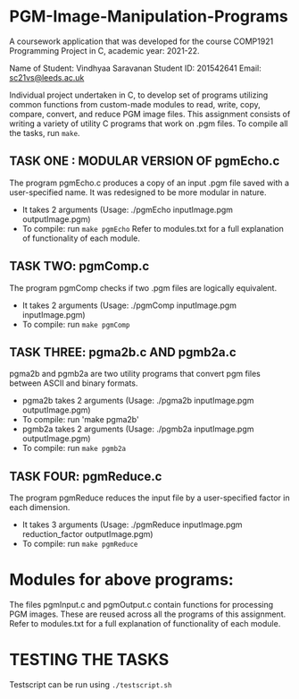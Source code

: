# PGM-Image-Manipulation-Programs
A coursework application that was developed for the course COMP1921 Programming Project in C, academic year: 2021-22.

Name of Student: Vindhyaa Saravanan
Student ID: 201542641
Email: sc21vs@leeds.ac.uk

Individual project undertaken in C, to develop set of programs utilizing common functions from custom-made modules to read, write, copy, compare, convert, and reduce PGM image files. 
This assignment consists of writing a variety of utility C programs that work on .pgm files.
To compile all the tasks, run `make`.

## TASK ONE : MODULAR VERSION OF pgmEcho.c
The program pgmEcho.c produces a copy of an input .pgm file saved with a user-specified name.
It was redesigned to be more modular in nature.
* It takes 2 arguments (Usage: ./pgmEcho inputImage.pgm outputImage.pgm)
* To compile: run `make pgmEcho`
Refer to modules.txt for a full explanation of functionality of each module.

## TASK TWO: pgmComp.c
The program pgmComp checks if two .pgm files are logically equivalent.
* It takes 2 arguments (Usage: ./pgmComp inputImage.pgm inputImage.pgm)
* To compile: run `make pgmComp`

## TASK THREE: pgma2b.c AND pgmb2a.c
pgma2b and pgmb2a are two utility programs that convert pgm files between ASCII and binary formats.
* pgma2b takes 2 arguments (Usage: ./pgma2b inputImage.pgm outputImage.pgm)
* To compile: run 'make pgma2b'
* pgmb2a takes 2 arguments (Usage: ./pgmb2a inputImage.pgm outputImage.pgm)
* To compile: run `make pgmb2a`

## TASK FOUR: pgmReduce.c
The program pgmReduce reduces the input file by a user-specified factor in each dimension.
* It takes 3 arguments (Usage: ./pgmReduce inputImage.pgm reduction_factor outputImage.pgm)
* To compile: run `make pgmReduce`


# Modules for above programs:
The files pgmInput.c and pgmOutput.c contain functions for processing PGM images.
These are reused across all the programs of this assignment.
Refer to modules.txt for a full explanation of functionality of each module.


# TESTING THE TASKS
Testscript can be run using `./testscript.sh`
